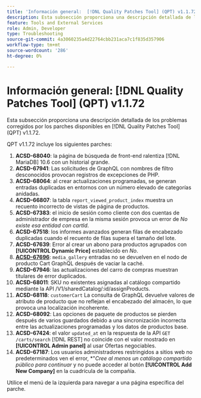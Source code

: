 ```yaml
---
title: 'Información general:  [!DNL Quality Patches Tool] (QPT) v1.1.72'
description: Esta subsección proporciona una descripción detallada de los problemas corregidos por los parches disponibles en  [!DNL Quality Patches Tool] (QPT) v1.1.72.
feature: Tools and External Services
role: Admin, Developer
type: Troubleshooting
source-git-commit: 4a3060235a4d22764cbb231aca7c1f835d357906
workflow-type: tm+mt
source-wordcount: '286'
ht-degree: 0%

---
```


# Información general: [!DNL Quality Patches Tool] (QPT) v1.1.72

Esta subsección proporciona una descripción detallada de los problemas corregidos por los parches disponibles en [!DNL Quality Patches Tool] (QPT) v1.1.72.

QPT v1.1.72 incluye los siguientes parches:
1. **ACSD-68040**: la página de búsqueda de front-end ralentiza [!DNL MariaDB] 10.6 con un historial grande.
1. **ACSD-67941**: Las solicitudes de GraphQL con nombres de filtro desconocidos provocan registros de excepciones de PHP.
1. **ACSD-68064**: al crear actualizaciones programadas, se generan entradas duplicadas en entornos con un número elevado de categorías anidadas.
1. **ACSD-66807**: la tabla `report_viewed_product_index` muestra un recuento incorrecto de vistas de página de productos.
1. **ACSD-67383**: el inicio de sesión como cliente con dos cuentas de administrador de empresa en la misma sesión provoca un error de *No existe esa entidad con cartId*.
1. **ACSD-67518**: los informes avanzados generan filas de encabezado duplicadas cuando el recuento de filas supera el tamaño del lote.
1. **ACSD-67639**: Error al crear un abono para productos agrupados con **[!UICONTROL Dynamic Price]** establecido en *No*.
1. **[ACSD-67696](/help/tools/quality-patches-tool/patches-available-in-qpt/v1-1-72/acsd-67696.md)**: `media_gallery` entradas no se devuelven en el nodo de producto Cart GraphQL después de vaciar la caché.
1. **ACSD-67946**: las actualizaciones del carro de compras muestran titulares de error duplicados.
1. **ACSD-68011**: SKU no existentes asignadas al catálogo compartido mediante la API /V1/sharedCatalog/:id/assignProducts.
1. **ACSD-68118**: `customerCart` La consulta de GraphQL devuelve valores de atributo de producto que no reflejan el encabezado del almacén, lo que provoca una localización incoherente.
1. **ACSD-68092**: Las opciones de paquete de productos se pierden después de varios guardados debido a una sincronización incorrecta entre las actualizaciones programadas y los datos de productos base.
1. **ACSD-67424**: el valor `updated_at` en la respuesta de la API `GET /carts/search` [!DNL REST] no coincide con el valor mostrado en **[!UICONTROL Admin panel]** al usar Ofertas negociables.
1. **ACSD-67187**: Los usuarios administradores restringidos a sitios web no predeterminados ven el error, *&quot;*Cree al menos un catálogo compartido público para continuar* y no puede acceder al botón **[!UICONTROL Add New Company]** en la cuadrícula de la compañía.

Utilice el menú de la izquierda para navegar a una página específica del parche.

